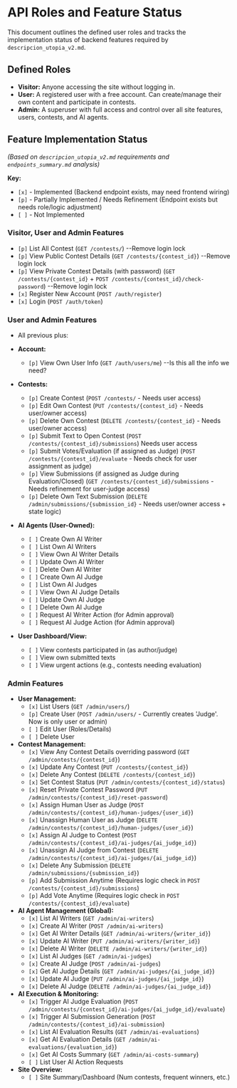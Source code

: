 # API Roles and Feature Status

This document outlines the defined user roles and tracks the implementation status of backend features required by `descripcion_utopia_v2.md`.

## Defined Roles

*   **Visitor:** Anyone accessing the site without logging in.
*   **User:** A registered user with a free account. Can create/manage their own content and participate in contests.
*   **Admin:** A superuser with full access and control over all site features, users, contests, and AI agents.

## Feature Implementation Status

*(Based on `descripcion_utopia_v2.md` requirements and `endpoints_summary.md` analysis)*

**Key:**
*   `[x]` - Implemented (Backend endpoint exists, may need frontend wiring)
*   `[p]` - Partially Implemented / Needs Refinement (Endpoint exists but needs role/logic adjustment)
*   `[ ]` - Not Implemented

### Visitor, User and Admin Features

*   `[p]` List All Contest (`GET /contests/`) --Remove login lock
*   `[p]` View Public Contest Details (`GET /contests/{contest_id}`) --Remove login lock
*   `[p]` View Private Contest Details (with password) (`GET /contests/{contest_id}` + `POST /contests/{contest_id}/check-password`) --Remove login lock
*   `[x]` Register New Account (`POST /auth/register`)
*   `[x]` Login (`POST /auth/token`)

### User and Admin Features
*   All previous plus:

*   **Account:**
    *   `[p]` View Own User Info (`GET /auth/users/me`) --Is this all the info we need?
*   **Contests:**
    *   `[p]` Create Contest (`POST /contests/` - Needs user access)
    *   `[p]` Edit Own Contest (`PUT /contests/{contest_id}` - Needs user/owner access)
    *   `[p]` Delete Own Contest (`DELETE /contests/{contest_id}` - Needs user/owner access)
    *   `[p]` Submit Text to Open Contest (`POST /contests/{contest_id}/submissions`) Needs user access
    *   `[p]` Submit Votes/Evaluation (if assigned as Judge) (`POST /contests/{contest_id}/evaluate` - Needs check for user assignment as judge)
    *   `[p]` View Submissions (if assigned as Judge during Evaluation/Closed) (`GET /contests/{contest_id}/submissions` - Needs refinement for user-judge access)
    *   `[p]` Delete Own Text Submission (`DELETE /admin/submissions/{submission_id}` - Needs user/owner access + state logic)
*   **AI Agents (User-Owned):**
    *   `[ ]` Create Own AI Writer
    *   `[ ]` List Own AI Writers
    *   `[ ]` View Own AI Writer Details
    *   `[ ]` Update Own AI Writer
    *   `[ ]` Delete Own AI Writer
    *   `[ ]` Create Own AI Judge
    *   `[ ]` List Own AI Judges
    *   `[ ]` View Own AI Judge Details
    *   `[ ]` Update Own AI Judge
    *   `[ ]` Delete Own AI Judge
    *   `[ ]` Request AI Writer Action (for Admin approval)
    *   `[ ]` Request AI Judge Action (for Admin approval)
*   **User Dashboard/View:**
    *   `[ ]` View contests participated in (as author/judge)
    *   `[ ]` View own submitted texts
    *   `[ ]` View urgent actions (e.g., contests needing evaluation)

### Admin Features

*   **User Management:**
    *   `[x]` List Users (`GET /admin/users/`)
    *   `[p]` Create User (`POST /admin/users/` - Currently creates 'Judge'. Now is only user or admin)
    *   `[ ]` Edit User (Roles/Details)
    *   `[ ]` Delete User
*   **Contest Management:**
    *   `[x]` View Any Contest Details overriding password (`GET /admin/contests/{contest_id}`)
    *   `[x]` Update Any Contest (`PUT /contests/{contest_id}`)
    *   `[x]` Delete Any Contest (`DELETE /contests/{contest_id}`)
    *   `[x]` Set Contest Status (`PUT /admin/contests/{contest_id}/status`)
    *   `[x]` Reset Private Contest Password (`PUT /admin/contests/{contest_id}/reset-password`)
    *   `[x]` Assign Human User as Judge (`POST /admin/contests/{contest_id}/human-judges/{user_id}`)
    *   `[x]` Unassign Human User as Judge (`DELETE /admin/contests/{contest_id}/human-judges/{user_id}`)
    *   `[x]` Assign AI Judge to Contest (`POST /admin/contests/{contest_id}/ai-judges/{ai_judge_id}`)
    *   `[x]` Unassign AI Judge from Contest (`DELETE /admin/contests/{contest_id}/ai-judges/{ai_judge_id}`)
    *   `[x]` Delete Any Submission (`DELETE /admin/submissions/{submission_id}`)
    *   `[p]` Add Submission Anytime (Requires logic check in `POST /contests/{contest_id}/submissions`)
    *   `[p]` Add Vote Anytime (Requires logic check in `POST /contests/{contest_id}/evaluate`)
*   **AI Agent Management (Global):**
    *   `[x]` List AI Writers (`GET /admin/ai-writers`)
    *   `[x]` Create AI Writer (`POST /admin/ai-writers`)
    *   `[x]` Get AI Writer Details (`GET /admin/ai-writers/{writer_id}`)
    *   `[x]` Update AI Writer (`PUT /admin/ai-writers/{writer_id}`)
    *   `[x]` Delete AI Writer (`DELETE /admin/ai-writers/{writer_id}`)
    *   `[x]` List AI Judges (`GET /admin/ai-judges`)
    *   `[x]` Create AI Judge (`POST /admin/ai-judges`)
    *   `[x]` Get AI Judge Details (`GET /admin/ai-judges/{ai_judge_id}`)
    *   `[x]` Update AI Judge (`PUT /admin/ai-judges/{ai_judge_id}`)
    *   `[x]` Delete AI Judge (`DELETE /admin/ai-judges/{ai_judge_id}`)
*   **AI Execution & Monitoring:**
    *   `[x]` Trigger AI Judge Evaluation (`POST /admin/contests/{contest_id}/ai-judges/{ai_judge_id}/evaluate`)
    *   `[x]` Trigger AI Submission Generation (`POST /admin/contests/{contest_id}/ai-submission`)
    *   `[x]` List AI Evaluation Results (`GET /admin/ai-evaluations`)
    *   `[x]` Get AI Evaluation Details (`GET /admin/ai-evaluations/{evaluation_id}`)
    *   `[x]` Get AI Costs Summary (`GET /admin/ai-costs-summary`)
    *   `[ ]` List User AI Action Requests
*   **Site Overview:**
    *   `[ ]` Site Summary/Dashboard (Num contests, frequent winners, etc.) 